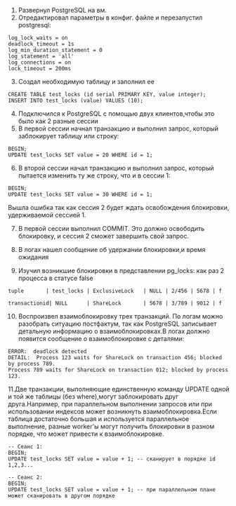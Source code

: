 
1. Развернул PostgreSQL на вм.
2. Отредактировал параметры в конфиг. файле и перезапустил postgresql:
```
log_lock_waits = on
deadlock_timeout = 1s
log_min_duration_statement = 0
log_statement = 'all'
log_connections = on
lock_timeout = 200ms
```
3. Cоздал необходимую таблицу и заполнил ее
```
CREATE TABLE test_locks (id serial PRIMARY KEY, value integer);
INSERT INTO test_locks (value) VALUES (10);
```
4. Подключился к PostgreSQL с помощью двух клиентов,чтобы это было как 2 разные сессии
5.  В первой сессии начнал транзакцию и выполнил запрос, который заблокирует таблицу или строку:
```
BEGIN;
UPDATE test_locks SET value = 20 WHERE id = 1;
```

6. В второй сессии  начал транзакцию и выполнил запрос, который пытается изменить ту же строку, что и в сессии 1:
```
BEGIN;
UPDATE test_locks SET value = 30 WHERE id = 1;
```
Вышла ошибка так как сессия 2 будет ждать освобождения блокировки, удерживаемой сессией 1.

7. В первой сессии выполнил COMMIT. Это должно освободить блокировку, и сессия 2 сможет завершить свой запрос.

8. В логах нашел сообщение об удержании блокировки,и время ожидания
9. Изучил возникшие блокировки в представлении pg_locks: как раз 2 процесса в статусе false 
```
tuple       | test_locks | ExclusiveLock   | NULL | 2/456 | 5678 | f

transactionid| NULL      | ShareLock       | 5678 | 3/789 | 9012 | f
```

10. Воспроизвел  взаимоблокировку трех транзакций. По логам можно разобрать ситуацию постфактум, так как PostgreSQL записывает детальную информацию о взаимоблокировках.В логах должно появится сообщение о взаимоблокировке с деталями:
```
ERROR:  deadlock detected
DETAIL:  Process 123 waits for ShareLock on transaction 456; blocked by process 789.
Process 789 waits for ShareLock on transaction 012; blocked by process 123.
```
11.Две транзакции, выполняющие единственную команду UPDATE одной и той же таблицы (без where),могут заблокировать друг друга.Например, при параллельном выполнении запросов или при использовании индексов может возникнуть взаимоблокировка.Если таблица достаточно большая и используется параллельное выполнение, разные worker'ы могут получить блокировки в разном порядке, что может привести к взаимоблокировке.

```
-- Сеанс 1:
BEGIN;
UPDATE test_locks SET value = value + 1; -- сканирует в порядке id 1,2,3...

-- Сеанс 2:
BEGIN;
UPDATE test_locks SET value = value + 1; -- при параллельном плане может сканировать в другом порядке
```









